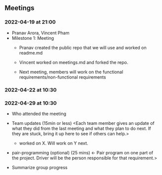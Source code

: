 ## Meetings


### 2022-04-19 at 21:00
- Pranav Arora, Vincent Pham
- Milestone 1: Meeting
  - Pranav created the public repo that we will use and worked on readme.md
  
  - Vincent worked on meetings.md and forked the repo.
  
  - Next meeting, members will work on the functional requirements/non-functional requirements
  
<meeting template would go here>
<only fill in template once you had the meeting>
<see example on the last date>
<use date format YYYY-MM-DD at HH:MM>

### 2022-04-22 at 10:30
<meeting template would go here>
<only fill in template once you had the meeting>

### 2022-04-29 at 10:30
- Who attended the meeting
- Team updates (15min or less)
  <Each team member gives an update of what they did from the last meeting and what they plan to do next. If they are stuck, bring it up here to see if others can help.>
  - <name> worked on X. Will work on Y next. 

- pair-programming (optional) (25 mins)
  <- Pair program on one part of the project. Driver will be the person responsible for that requirement.>

- Summarize group progress
